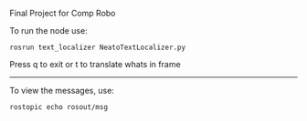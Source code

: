 Final Project for Comp Robo

To run the node use:
```
rosrun text_localizer NeatoTextLocalizer.py
```

Press q to exit or t to translate whats in frame

---

To view the messages, use:
```
rostopic echo rosout/msg
```